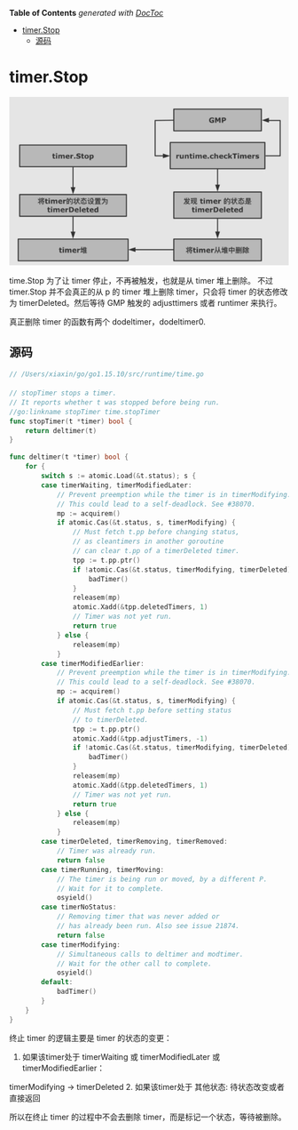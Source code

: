 <!-- START doctoc generated TOC please keep comment here to allow auto update -->
<!-- DON'T EDIT THIS SECTION, INSTEAD RE-RUN doctoc TO UPDATE -->
**Table of Contents**  *generated with [DocToc](https://github.com/thlorenz/doctoc)*

- [timer.Stop](#timerstop)
  - [源码](#%E6%BA%90%E7%A0%81)

<!-- END doctoc generated TOC please keep comment here to allow auto update -->

# timer.Stop

![](.timer_stop_images/timer_stop.png)

time.Stop 为了让 timer 停止，不再被触发，也就是从 timer 堆上删除。
不过 timer.Stop 并不会真正的从 p 的 timer 堆上删除 timer，只会将 timer 的状态修改为 timerDeleted。然后等待 GMP 触发的 adjusttimers 或者 runtimer 来执行。

真正删除 timer 的函数有两个 dodeltimer，dodeltimer0.


## 源码
```go
// /Users/xiaxin/go/go1.15.10/src/runtime/time.go

// stopTimer stops a timer.
// It reports whether t was stopped before being run.
//go:linkname stopTimer time.stopTimer
func stopTimer(t *timer) bool {
	return deltimer(t)
}
```

```go
func deltimer(t *timer) bool {
	for {
		switch s := atomic.Load(&t.status); s {
		case timerWaiting, timerModifiedLater:
			// Prevent preemption while the timer is in timerModifying.
			// This could lead to a self-deadlock. See #38070.
			mp := acquirem()
			if atomic.Cas(&t.status, s, timerModifying) {
				// Must fetch t.pp before changing status,
				// as cleantimers in another goroutine
				// can clear t.pp of a timerDeleted timer.
				tpp := t.pp.ptr()
				if !atomic.Cas(&t.status, timerModifying, timerDeleted) {
					badTimer()
				}
				releasem(mp)
				atomic.Xadd(&tpp.deletedTimers, 1)
				// Timer was not yet run.
				return true
			} else {
				releasem(mp)
			}
		case timerModifiedEarlier:
			// Prevent preemption while the timer is in timerModifying.
			// This could lead to a self-deadlock. See #38070.
			mp := acquirem()
			if atomic.Cas(&t.status, s, timerModifying) {
				// Must fetch t.pp before setting status
				// to timerDeleted.
				tpp := t.pp.ptr()
				atomic.Xadd(&tpp.adjustTimers, -1)
				if !atomic.Cas(&t.status, timerModifying, timerDeleted) {
					badTimer()
				}
				releasem(mp)
				atomic.Xadd(&tpp.deletedTimers, 1)
				// Timer was not yet run.
				return true
			} else {
				releasem(mp)
			}
		case timerDeleted, timerRemoving, timerRemoved:
			// Timer was already run.
			return false
		case timerRunning, timerMoving:
			// The timer is being run or moved, by a different P.
			// Wait for it to complete.
			osyield()
		case timerNoStatus:
			// Removing timer that was never added or
			// has already been run. Also see issue 21874.
			return false
		case timerModifying:
			// Simultaneous calls to deltimer and modtimer.
			// Wait for the other call to complete.
			osyield()
		default:
			badTimer()
		}
	}
}
```
终止 timer 的逻辑主要是 timer 的状态的变更：

1. 如果该timer处于 timerWaiting 或 timerModifiedLater 或 timerModifiedEarlier：

timerModifying -> timerDeleted
2. 如果该timer处于 其他状态:
   待状态改变或者直接返回

所以在终止 timer 的过程中不会去删除 timer，而是标记一个状态，等待被删除。


